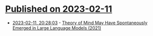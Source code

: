 # [Published on 2023-02-11](index.md)

* [2023-02-11, 20:28:03](https://news.ycombinator.com/item?id=34756024) - [Theory of Mind May Have Spontaneously Emerged in Large Language Models (2021)](https://osf.io/csdhb/)
